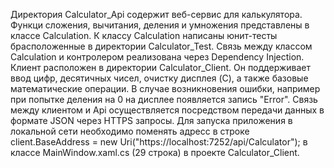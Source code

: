 Директория Calculator_Api содержит веб-сервис для калькулятора. Функци сложения, вычитания, деления и умножения представлены в классе Calculation. 
К классу Calculation написаны юнит-тесты брасположенные в директории Calculator_Test. Связь между классом Calculation и контролером реализована через Dependency Injection.
Клиент расположен в директории Calculator_Client. Он поддерживает ввод цифр, десятичных чисел, очистку дисплея (C), а также базовые математические операции.
В случае возникновения ошибки, например при попытке деления на 0 на дисплее появляется запись "Error".
Связь между клиентом и Api осуществляется посредством передачи данных в формате JSON через HTTPS запросы.
Для запуска приложения в локальной сети необходимо поменять адресс в строке client.BaseAddress = new Uri("https://localhost:7252/api/Calculator"); в классе MainWindow.xaml.cs (29 строка) в проекте Calculator_Client.
